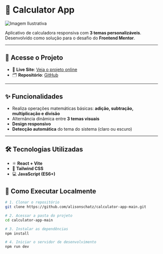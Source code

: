# 🧮 Calculator App

![Imagem Ilustrativa](preview.jpg)

Aplicativo de calculadora responsiva com **3 temas personalizáveis**.  
Desenvolvido como solução para o desafio do **Frontend Mentor**.

---

## 🔗 Acesse o Projeto

- 🔴 **Live Site**: [Veja o projeto online](https://calculator-app-main-dun.vercel.app/)
- 🗂️ **Repositório**: [GitHub](https://github.com/alisonschatz/calculator-app-main)

---

## ✨ Funcionalidades

- Realiza operações matemáticas básicas: **adição, subtração, multiplicação e divisão**
- Alternância dinâmica entre **3 temas visuais**
- **Design responsivo**
- **Detecção automática** do tema do sistema (claro ou escuro)

---

## 🛠️ Tecnologias Utilizadas

- ⚛️ **React + Vite**
- 🎨 **Tailwind CSS**
- 💻 **JavaScript (ES6+)**

## 🚀 Como Executar Localmente

```bash
# 1. Clonar o repositório
git clone https://github.com/alisonschatz/calculator-app-main.git

# 2. Acessar a pasta do projeto
cd calculator-app-main

# 3. Instalar as dependências
npm install

# 4. Iniciar o servidor de desenvolvimento
npm run dev
```